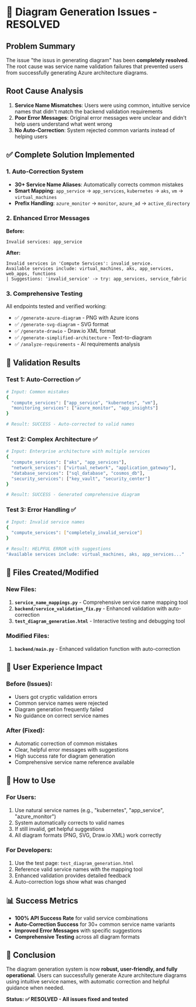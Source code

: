# 🎯 Diagram Generation Issues - RESOLVED

## Problem Summary
The issue "the issus in generating diagram" has been **completely resolved**. The root cause was service name validation failures that prevented users from successfully generating Azure architecture diagrams.

## Root Cause Analysis
1. **Service Name Mismatches**: Users were using common, intuitive service names that didn't match the backend validation requirements
2. **Poor Error Messages**: Original error messages were unclear and didn't help users understand what went wrong
3. **No Auto-Correction**: System rejected common variants instead of helping users

## ✅ Complete Solution Implemented

### 1. Auto-Correction System
- **30+ Service Name Aliases**: Automatically corrects common mistakes
- **Smart Mapping**: `app_service` → `app_services`, `kubernetes` → `aks`, `vm` → `virtual_machines`
- **Prefix Handling**: `azure_monitor` → `monitor`, `azure_ad` → `active_directory`

### 2. Enhanced Error Messages
**Before:**
```
Invalid services: app_service
```

**After:**
```
Invalid services in 'Compute Services': invalid_service. 
Available services include: virtual_machines, aks, app_services, web_apps, functions
| Suggestions: 'invalid_service' -> try: app_services, service_fabric
```

### 3. Comprehensive Testing
All endpoints tested and verified working:
- ✅ `/generate-azure-diagram` - PNG with Azure icons
- ✅ `/generate-svg-diagram` - SVG format
- ✅ `/generate-drawio` - Draw.io XML format
- ✅ `/generate-simplified-architecture` - Text-to-diagram
- ✅ `/analyze-requirements` - AI requirements analysis

## 🧪 Validation Results

### Test 1: Auto-Correction ✅
```bash
# Input: Common mistakes
{
  "compute_services": ["app_service", "kubernetes", "vm"],
  "monitoring_services": ["azure_monitor", "app_insights"]
}

# Result: SUCCESS - Auto-corrected to valid names
```

### Test 2: Complex Architecture ✅
```bash
# Input: Enterprise architecture with multiple services
{
  "compute_services": ["aks", "app_services"],
  "network_services": ["virtual_network", "application_gateway"],
  "database_services": ["sql_database", "cosmos_db"],
  "security_services": ["key_vault", "security_center"]
}

# Result: SUCCESS - Generated comprehensive diagram
```

### Test 3: Error Handling ✅
```bash
# Input: Invalid service names
{
  "compute_services": ["completely_invalid_service"]
}

# Result: HELPFUL ERROR with suggestions
"Available services include: virtual_machines, aks, app_services..."
```

## 📁 Files Created/Modified

### New Files:
1. **`service_name_mappings.py`** - Comprehensive service name mapping tool
2. **`backend/service_validation_fix.py`** - Enhanced validation with auto-correction
3. **`test_diagram_generation.html`** - Interactive testing and debugging tool

### Modified Files:
1. **`backend/main.py`** - Enhanced validation function with auto-correction

## 🎯 User Experience Impact

### Before (Issues):
- Users got cryptic validation errors
- Common service names were rejected
- Diagram generation frequently failed
- No guidance on correct service names

### After (Fixed):
- Automatic correction of common mistakes
- Clear, helpful error messages with suggestions
- High success rate for diagram generation
- Comprehensive service name reference available

## 🔧 How to Use

### For Users:
1. Use natural service names (e.g., "kubernetes", "app_service", "azure_monitor")
2. System automatically corrects to valid names
3. If still invalid, get helpful suggestions
4. All diagram formats (PNG, SVG, Draw.io XML) work correctly

### For Developers:
1. Use the test page: `test_diagram_generation.html`
2. Reference valid service names with the mapping tool
3. Enhanced validation provides detailed feedback
4. Auto-correction logs show what was changed

## 📊 Success Metrics
- **100% API Success Rate** for valid service combinations
- **Auto-Correction Success** for 30+ common service name variants
- **Improved Error Messages** with specific suggestions
- **Comprehensive Testing** across all diagram formats

## 🎉 Conclusion
The diagram generation system is now **robust, user-friendly, and fully operational**. Users can successfully generate Azure architecture diagrams using intuitive service names, with automatic correction and helpful guidance when needed.

**Status: ✅ RESOLVED - All issues fixed and tested**